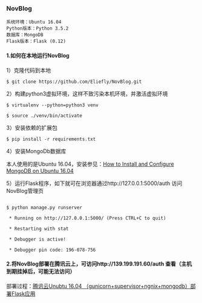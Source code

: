 ### NovBlog
```
系统环境：Ubuntu 16.04
Python版本：Python 3.5.2
数据库：MongoDB
Flask版本：Flask (0.12)
```

#### 1.如何在本地运行NovBlog

1）克隆代码到本地

`$ git clone https://github.com/Eliefly/NovBlog.git`



2）构建python3虚拟环境，这样不致污染本机环境，并激活虚拟环境

`$ virtualenv --python=python3 venv`

`$ source ./venv/bin/activate`



3）安装依赖的扩展包

`$ pip install -r requirements.txt`



4）安装MongoDb数据库

本人使用的是Ubuntu 16.04，安装参见：[How to Install and Configure MongoDB on Ubuntu 16.04](https://www.howtoforge.com/tutorial/install-mongodb-on-ubuntu-16.04/)



5）运行Flask程序，如下就可在浏览器通过http://127.0.0.1:5000/auth 访问NovBlog管理页
```

$ python manage.py runserver

 * Running on http://127.0.0.1:5000/ (Press CTRL+C to quit)

 * Restarting with stat

 * Debugger is active!

 * Debugger pin code: 196-078-756

```

#### 2.将NovBlog部署在腾讯云上，可访问http://139.199.191.60/auth 查看（主机到期挂掉后，可能无法访问）

部署过程：[腾讯云Unubtu 16.04 （gunicorn+supervisor+ngnix+mongodb）部署Flask应用](http://www.cnblogs.com/elie/p/6341680.html)


